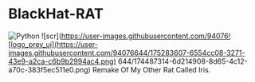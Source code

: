 # BlackHat-RAT
![Python](https://img.shields.io/badge/python-3670A0?style=for-the-badge&logo=python&logoColor=ffdd54)
![scr](https://user-images.githubusercontent.com/94076![logo_prev_ui](https://user-images.githubusercontent.com/94076644/175283607-6554cc08-3271-43e9-a2ca-c6b9b2994ac4.png)
644/174487314-6d214908-8d65-4c12-a70c-383f5ec511e0.png)
Remake Of My Other Rat Called Iris.

